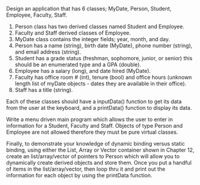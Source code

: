 Design an application that has 6 classes; MyDate, Person, Student, Employee, Faculty, Staff.

1. Person class has two derived classes named Student and Employee.
2. Faculty and Staff derived classes of Employee.
3. MyDate class contains the integer fields; year, month, and day.
4. Person has a name (string), birth date (MyDate), phone number (string), and email address (string).
5. Student has a grade status (freshman, sophomore, junior, or senior) this should be an enumerated type and a GPA (double).
6. Employee has a salary (long), and date hired (MyDate).
7. Faculty has office room # (int), tenure (bool) and office hours (unknown length list of myDate objects - dates they are available in their office).
8. Staff has a title (string).


Each of these classes should have a inputData() function to get its data from the user at the keyboard, and a printData() function to display its data.



Write a menu driven main program which allows the user to enter in information for a Student, Faculty and Staff.  Objects of type Person and Employee are not allowed therefore they must be pure virtual classes.



Finally, to demonstrate your knowledge of dynamic binding versus static binding, using either the List, Array or Vector container shown in Chapter 12, create an list/array/vector of pointers to Person which will allow you to dynamically create derived objects and store them. Once you put a handful of items in the list/array/vector, then loop thru it and print out the information for each object by using the printData function.
